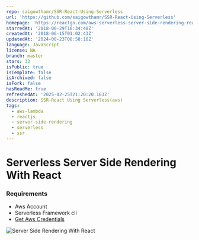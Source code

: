 ```yaml
---
repo: saigowthamr/SSR-React-Using-Serverless
url: 'https://github.com/saigowthamr/SSR-React-Using-Serverless'
homepage: 'https://reactgo.com/aws-serverless-server-side-rendering-react/'
starredAt: '2018-06-29T16:34:48Z'
createdAt: '2018-06-15T01:02:43Z'
updatedAt: '2024-08-23T08:58:10Z'
language: JavaScript
license: NA
branch: master
stars: 33
isPublic: true
isTemplate: false
isArchived: false
isFork: false
hasReadMe: true
refreshedAt: '2025-02-25T21:20:20.103Z'
description: SSR-React Using Serverless(aws)
tags:
  - aws-lambda
  - reactjs
  - server-side-rendering
  - serverless
  - ssr
---
```


# Serverless Server Side Rendering With React

### Requirements
- Aws Account
- Serverless Framework cli
- [Get Aws Credentials](https://www.youtube.com/watch?v=tgb_MRVylWw)



![Server Side Rendering With React](https://res.cloudinary.com/practicaldev/image/fetch/s--PUxef0xy--/c_limit%2Cf_auto%2Cfl_progressive%2Cq_66%2Cw_880/https://thepracticaldev.s3.amazonaws.com/i/u6wnnm9bu0edwiqekjaj.gif)

